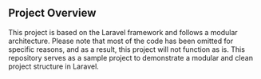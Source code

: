 ## Project Overview
This project is based on the Laravel framework and follows a modular architecture. Please note that most of the code has been omitted for specific reasons, and as a result, this project will not function as is. This repository serves as a sample project to demonstrate a modular and clean project structure in Laravel.
